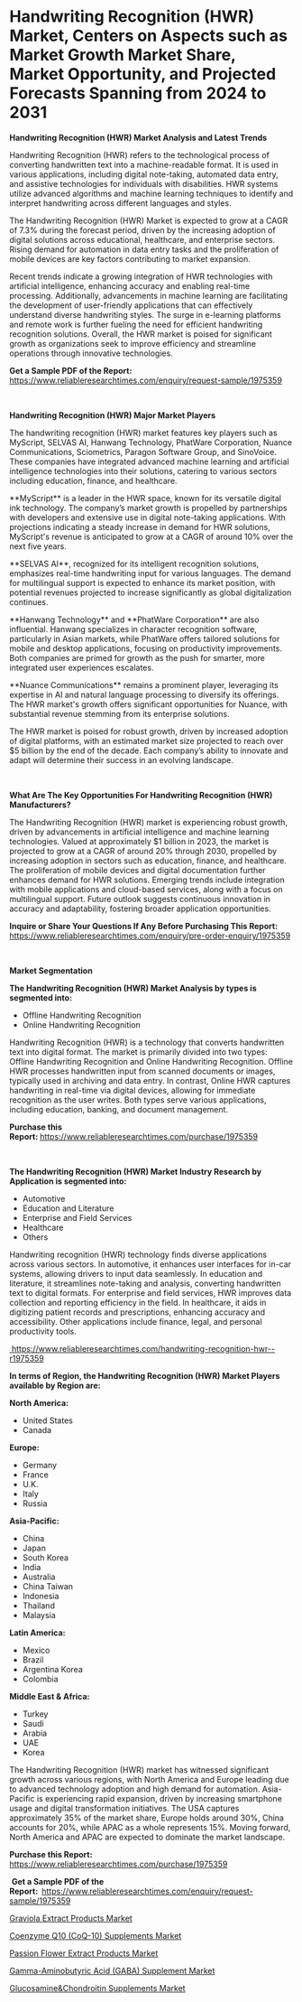 <p><h1>Handwriting Recognition (HWR) Market, Centers on Aspects such as Market Growth Market Share, Market Opportunity, and Projected Forecasts Spanning from 2024 to 2031</h1></p><p><strong>Handwriting Recognition (HWR) Market Analysis and Latest Trends</strong></p>
<p><p>Handwriting Recognition (HWR) refers to the technological process of converting handwritten text into a machine-readable format. It is used in various applications, including digital note-taking, automated data entry, and assistive technologies for individuals with disabilities. HWR systems utilize advanced algorithms and machine learning techniques to identify and interpret handwriting across different languages and styles.</p><p>The Handwriting Recognition (HWR) Market is expected to grow at a CAGR of 7.3% during the forecast period, driven by the increasing adoption of digital solutions across educational, healthcare, and enterprise sectors. Rising demand for automation in data entry tasks and the proliferation of mobile devices are key factors contributing to market expansion. </p><p>Recent trends indicate a growing integration of HWR technologies with artificial intelligence, enhancing accuracy and enabling real-time processing. Additionally, advancements in machine learning are facilitating the development of user-friendly applications that can effectively understand diverse handwriting styles. The surge in e-learning platforms and remote work is further fueling the need for efficient handwriting recognition solutions. Overall, the HWR market is poised for significant growth as organizations seek to improve efficiency and streamline operations through innovative technologies.</p></p>
<p><strong>Get a Sample PDF of the Report:&nbsp;</strong> <a href="https://www.reliableresearchtimes.com/enquiry/request-sample/1975359?utm_campaign=1565&utm_medium=2&utm_source=Github&utm_content=ia&utm_term=25102024&utm_id=handwriting-recognition-hwr">https://www.reliableresearchtimes.com/enquiry/request-sample/1975359</a></p>
<p>&nbsp;</p>
<p><strong>Handwriting Recognition (HWR) Major Market Players</strong></p>
<p><p>The handwriting recognition (HWR) market features key players such as MyScript, SELVAS AI, Hanwang Technology, PhatWare Corporation, Nuance Communications, Sciometrics, Paragon Software Group, and SinoVoice. These companies have integrated advanced machine learning and artificial intelligence technologies into their solutions, catering to various sectors including education, finance, and healthcare.</p><p>**MyScript** is a leader in the HWR space, known for its versatile digital ink technology. The company’s market growth is propelled by partnerships with developers and extensive use in digital note-taking applications. With projections indicating a steady increase in demand for HWR solutions, MyScript's revenue is anticipated to grow at a CAGR of around 10% over the next five years.</p><p>**SELVAS AI**, recognized for its intelligent recognition solutions, emphasizes real-time handwriting input for various languages. The demand for multilingual support is expected to enhance its market position, with potential revenues projected to increase significantly as global digitalization continues.</p><p>**Hanwang Technology** and **PhatWare Corporation** are also influential. Hanwang specializes in character recognition software, particularly in Asian markets, while PhatWare offers tailored solutions for mobile and desktop applications, focusing on productivity improvements. Both companies are primed for growth as the push for smarter, more integrated user experiences escalates.</p><p>**Nuance Communications** remains a prominent player, leveraging its expertise in AI and natural language processing to diversify its offerings. The HWR market's growth offers significant opportunities for Nuance, with substantial revenue stemming from its enterprise solutions.</p><p>The HWR market is poised for robust growth, driven by increased adoption of digital platforms, with an estimated market size projected to reach over $5 billion by the end of the decade. Each company’s ability to innovate and adapt will determine their success in an evolving landscape.</p></p>
<p>&nbsp;</p>
<p><strong>What Are The Key Opportunities For Handwriting Recognition (HWR) Manufacturers?</strong></p>
<p><p>The Handwriting Recognition (HWR) market is experiencing robust growth, driven by advancements in artificial intelligence and machine learning technologies. Valued at approximately $1 billion in 2023, the market is projected to grow at a CAGR of around 20% through 2030, propelled by increasing adoption in sectors such as education, finance, and healthcare. The proliferation of mobile devices and digital documentation further enhances demand for HWR solutions. Emerging trends include integration with mobile applications and cloud-based services, along with a focus on multilingual support. Future outlook suggests continuous innovation in accuracy and adaptability, fostering broader application opportunities.</p></p>
<p><strong>Inquire or Share Your Questions If Any Before Purchasing This Report:</strong> <a href="https://www.reliableresearchtimes.com/enquiry/pre-order-enquiry/1975359?utm_campaign=1565&utm_medium=2&utm_source=Github&utm_content=ia&utm_term=25102024&utm_id=handwriting-recognition-hwr">https://www.reliableresearchtimes.com/enquiry/pre-order-enquiry/1975359</a></p>
<p>&nbsp;</p>
<p><strong>Market Segmentation</strong></p>
<p><strong>The Handwriting Recognition (HWR) Market Analysis by types is segmented into:</strong></p>
<p><ul><li>Offline Handwriting Recognition</li><li>Online Handwriting Recognition</li></ul></p>
<p><p>Handwriting Recognition (HWR) is a technology that converts handwritten text into digital format. The market is primarily divided into two types: Offline Handwriting Recognition and Online Handwriting Recognition. Offline HWR processes handwritten input from scanned documents or images, typically used in archiving and data entry. In contrast, Online HWR captures handwriting in real-time via digital devices, allowing for immediate recognition as the user writes. Both types serve various applications, including education, banking, and document management.</p></p>
<p><strong>Purchase this Report:&nbsp;</strong><a href="https://www.reliableresearchtimes.com/purchase/1975359?utm_campaign=1565&utm_medium=2&utm_source=Github&utm_content=ia&utm_term=25102024&utm_id=handwriting-recognition-hwr">https://www.reliableresearchtimes.com/purchase/1975359</a></p>
<p>&nbsp;</p>
<p><strong>The Handwriting Recognition (HWR) Market Industry Research by Application is segmented into:</strong></p>
<p><ul><li>Automotive</li><li>Education and Literature</li><li>Enterprise and Field Services</li><li>Healthcare</li><li>Others</li></ul></p>
<p><p>Handwriting recognition (HWR) technology finds diverse applications across various sectors. In automotive, it enhances user interfaces for in-car systems, allowing drivers to input data seamlessly. In education and literature, it streamlines note-taking and analysis, converting handwritten text to digital formats. For enterprise and field services, HWR improves data collection and reporting efficiency in the field. In healthcare, it aids in digitizing patient records and prescriptions, enhancing accuracy and accessibility. Other applications include finance, legal, and personal productivity tools.</p></p>
<p><a href="https://www.reliableresearchtimes.com/handwriting-recognition-hwr--r1975359?utm_campaign=1565&utm_medium=2&utm_source=Github&utm_content=ia&utm_term=25102024&utm_id=handwriting-recognition-hwr">&nbsp;https://www.reliableresearchtimes.com/handwriting-recognition-hwr--r1975359</a></p>
<p><strong>In terms of Region, the Handwriting Recognition (HWR) Market Players available by Region are:</strong></p>
<p>
    <p> <strong> North America: </strong>
        <ul>
            <li>United States</li>
            <li>Canada</li>
        </ul>
        </p> 
    <p> <strong> Europe: </strong>
        <ul>
            <li>Germany</li>
            <li>France</li>
            <li>U.K.</li>
            <li>Italy</li>
            <li>Russia</li>
        </ul>
        </p> 
    <p> <strong> Asia-Pacific: </strong>
        <ul>
            <li>China</li>
            <li>Japan</li>
            <li>South Korea</li>
            <li>India</li>
            <li>Australia</li>
            <li>China Taiwan</li>
            <li>Indonesia</li>
            <li>Thailand</li>
            <li>Malaysia</li>
        </ul>
        </p> 
    <p> <strong> Latin America: </strong>
        <ul>
            <li>Mexico</li>
            <li>Brazil</li>
            <li>Argentina Korea</li>
            <li>Colombia</li>
        </ul>
        </p> 
    <p> <strong> Middle East & Africa: </strong>
        <ul>
            <li>Turkey</li>
            <li>Saudi</li>
            <li>Arabia</li>
            <li>UAE</li>
            <li>Korea</li>
        </ul>
    </p>
    </p>
<p><p>The Handwriting Recognition (HWR) market has witnessed significant growth across various regions, with North America and Europe leading due to advanced technology adoption and high demand for automation. Asia-Pacific is experiencing rapid expansion, driven by increasing smartphone usage and digital transformation initiatives. The USA captures approximately 35% of the market share, Europe holds around 30%, China accounts for 20%, while APAC as a whole represents 15%. Moving forward, North America and APAC are expected to dominate the market landscape.</p></p>
<p><strong>Purchase this Report: </strong><a href="https://www.reliableresearchtimes.com/purchase/1975359?utm_campaign=1565&utm_medium=2&utm_source=Github&utm_content=ia&utm_term=25102024&utm_id=handwriting-recognition-hwr">https://www.reliableresearchtimes.com/purchase/1975359</a></p>
<p>&nbsp;<strong>Get a Sample PDF of the Report:&nbsp;&nbsp;</strong><a href="https://www.reliableresearchtimes.com/enquiry/request-sample/1975359?utm_campaign=1565&utm_medium=2&utm_source=Github&utm_content=ia&utm_term=25102024&utm_id=handwriting-recognition-hwr">https://www.reliableresearchtimes.com/enquiry/request-sample/1975359</a></p>
<p><strong></strong></p>
<p><p><a href="https://www.linkedin.com/pulse/graviola-extract-products-market-research-report-exploring-vgt9c?utm_campaign=1565&utm_medium=2&utm_source=Github&utm_content=ia&utm_term=25102024&utm_id=handwriting-recognition-hwr">Graviola Extract Products Market</a></p><p><a href="https://www.linkedin.com/pulse/regional-adaptations-global-coenzyme-q10-coq-10-supplements-agizc?utm_campaign=1565&utm_medium=2&utm_source=Github&utm_content=ia&utm_term=25102024&utm_id=handwriting-recognition-hwr">Coenzyme Q10 (CoQ-10) Supplements Market</a></p><p><a href="https://www.linkedin.com/pulse/investing-passion-flower-extract-products-market-trends-6axhc?utm_campaign=1565&utm_medium=2&utm_source=Github&utm_content=ia&utm_term=25102024&utm_id=handwriting-recognition-hwr">Passion Flower Extract Products Market</a></p><p><a href="https://www.linkedin.com/pulse/regional-adaptations-global-gamma-aminobutyric-acid-gaba-supplement-5umec?utm_campaign=1565&utm_medium=2&utm_source=Github&utm_content=ia&utm_term=25102024&utm_id=handwriting-recognition-hwr">Gamma-Aminobutyric Acid (GABA) Supplement Market</a></p><p><a href="https://www.linkedin.com/pulse/global-glucosaminechondroitin-supplements-market-trends-innovations-fdq6c?utm_campaign=1565&utm_medium=2&utm_source=Github&utm_content=ia&utm_term=25102024&utm_id=handwriting-recognition-hwr">Glucosamine&Chondroitin Supplements Market</a></p></p>